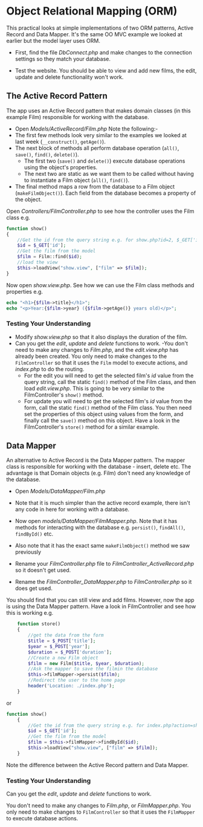 # Object Relational Mapping (ORM)

This practical looks at simple implementations of two ORM patterns, Active Record and Data Mapper. It's the same OO MVC example we looked at earlier but the model layer uses ORM.

- First, find the file _DbConnect.php_ and make changes to the connection settings so they match your database.

- Test the website. You should be able to view and add new films, the edit, update and delete functionality won't work.

## The Active Record Pattern

The app uses an Active Record pattern that makes domain classes (in this example Film) responsible for working with the database.

- Open _Models/ActiveRecord/Film.php_
  Note the following:-
- The first few methods look very similar to the examples we looked at last week (`__construct()`, `getAge()`).
- The next block of methods all perform database operation (`all()`, `save()`, `find()`, `delete()`).
  - The first two (`save()` and `delete()`) execute database operations using the object's properties.
  - The next two are static as we want them to be called without having to instantiate a Film object (`all()`, `find()`).
- The final method maps a row from the database to a Film object (`makeFilmObject()`). Each field from the database becomes a property of the object.

Open _Controllers/FilmController.php_ to see how the controller uses the Film class e.g.

```php
function show()
{
    //Get the id from the query string e.g. for show.php?id=2, $_GET['id'] has a value of 2
    $id = $_GET['id'];
    //Get the film from the model
    $film = Film::find($id);
    //load the view
    $this->loadView("show.view", ["film" => $film]);
}
```

Now open _show.view.php_. See how we can use the Film class methods and properties e.g.

```php
echo "<h1>{$film->title}</h1>";
echo "<p>Year:{$film->year} ({$film->getAge()} years old)</p>";
```

### Testing Your Understanding
- Modify *show.view.php* so that it also displays the duration of the film.
- Can you get the _edit_, _update_ and _delete_ functions to work.
-You don't need to make any changes to _Film.php_, and the _edit.view.php_ has already been created. You only need to make changes to the `FilmController` so that it uses the `Film` model to execute actions, and _index.php_ to do the routing.
	- For the edit you will need to get the selected film's *id* value from the query string, call the static ```find()``` method of the Film class, and then load *edit.view.php*. This is going to be very similar to the FilmController's ```show()``` method. 
 	- For update you will need to get the selected film's *id* value from the form, call the static ```find()``` method of the Film class. You then need set the properties of this object using values from the form, and finally call the ```save()``` method on this object. Have a look in the FilmController's ```store()``` method for a similar example.

## Data Mapper

An alternative to Active Record is the Data Mapper pattern. The mapper class is responsible for working with the database - insert, delete etc. The advantage is that Domain objects (e.g. Film) don't need any knowledge of the database.

- Open _Models/DataMapper/Film.php_
- Note that it is much simpler than the active record example, there isn't any code in here for working with a database.
- Now open _models/DataMapper/FilmMapper.php_. Note that it has methods for interacting with the database e.g. `persist()`, `findAll()`, `findById()` etc.
- Also note that it has the exact same `makeFilmObject()` method we saw previously

- Rename your _FilmController.php_ file to _FilmController_ActiveRecord.php_ so it doesn't get used.
- Rename the _FilmController_DataMapper.php_ to _FilmController.php_ so it does get used.

You should find that you can still view and add films. However, now the app is using the Data Mapper pattern. Have a look in FilmController and see how this is working e.g.

```php
	function store()
	{
		//get the data from the form
		$title = $_POST['title'];
		$year = $_POST['year'];
		$duration = $_POST['duration'];
		//Create a new Film object
		$film = new Film($title, $year, $duration);
		//Ask the mapper to save the filmin the database
		$this->filmMapper->persist($film);
		//Redirect the user to the home page
		header('Location: ./index.php');
	}
```
or
```php
function show()
	{
		//Get the id from the query string e.g. for index.php?action=show&id=2, $_GET['id'] has a value of 2
		$id = $_GET['id'];
		//Get the film from the model
		$film = $this->filmMapper->findById($id);
		$this->loadView("show.view", ["film" => $film]);
	}
```
Note the difference between the Active Record pattern and Data Mapper.

### Testing Your Understanding

Can you get the _edit_, _update_ and _delete_ functions to work.

You don't need to make any changes to _Film.php_, or _FilmMapper.php_. You only need to make changes to `FilmController` so that it uses the `FilmMapper` to execute database actions.
